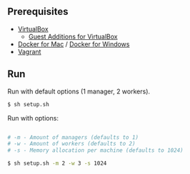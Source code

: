 
## Prerequisites

- [VirtualBox](https://www.virtualbox.org/)
  - [Guest Additions for VirtualBox](https://docs.oracle.com/cd/E36500_01/E36502/html/qs-guest-additions.html)
- [Docker for Mac](https://docs.docker.com/docker-for-mac/) / [Docker for Windows](https://docs.docker.com/docker-for-windows/)
- [Vagrant](https://www.vagrantup.com/)

## Run

Run with default options (1 manager, 2 workers).
```sh
$ sh setup.sh
```

Run with options:
```sh

# -m - Amount of managers (defaults to 1)
# -w - Amount of workers (defaults to 2)
# -s - Memory allocation per machine (defaults to 1024)

$ sh setup.sh -m 2 -w 3 -s 1024
```